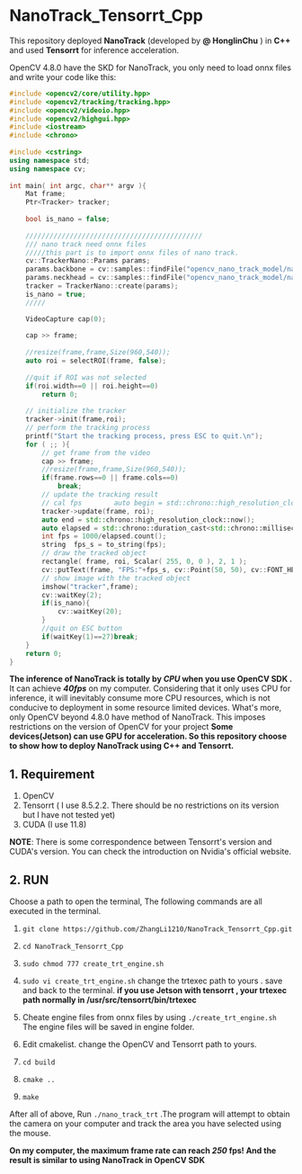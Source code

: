 # NanoTrack_Tensorrt_Cpp

This  repository deployed **NanoTrack**  (developed by **@ HonglinChu** ) in **C++** and used **Tensorrt** for inference acceleration.

OpenCV 4.8.0 have the SKD for NanoTrack, you only need to load onnx files and write  your code like this:

```C++
#include <opencv2/core/utility.hpp>  
#include <opencv2/tracking/tracking.hpp>  
#include <opencv2/videoio.hpp>  
#include <opencv2/highgui.hpp>  
#include <iostream>  
#include <chrono>  
  
#include <cstring>  
using namespace std;  
using namespace cv;  
  
int main( int argc, char** argv ){  
    Mat frame;  
    Ptr<Tracker> tracker;  
  
    bool is_nano = false;  
  
    ////////////////////////////////////////////    
    /// nano track need onnx files  
    /////this part is to import onnx files of nano track.    
    cv::TrackerNano::Params params;  
    params.backbone = cv::samples::findFile("opencv_nano_track_model/nano_track/nanotrack_backbone_sim.onnx");  
    params.neckhead = cv::samples::findFile("opencv_nano_track_model/nano_track/nanotrack_head_sim.onnx");  
    tracker = TrackerNano::create(params);  
    is_nano = true;  
    /////  

    VideoCapture cap(0);  
  
    cap >> frame;  
  
    //resize(frame,frame,Size(960,540));  
    auto roi = selectROI(frame, false);  
  
    //quit if ROI was not selected  
    if(roi.width==0 || roi.height==0)  
        return 0;  
  
    // initialize the tracker  
    tracker->init(frame,roi);  
    // perform the tracking process  
    printf("Start the tracking process, press ESC to quit.\n");  
    for ( ;; ){  
        // get frame from the video  
        cap >> frame;  
        //resize(frame,frame,Size(960,540));  
        if(frame.rows==0 || frame.cols==0)  
            break;  
        // update the tracking result  
        // cal fps        auto begin = std::chrono::high_resolution_clock::now();  
        tracker->update(frame, roi);  
        auto end = std::chrono::high_resolution_clock::now();  
        auto elapsed = std::chrono::duration_cast<std::chrono::milliseconds>(end - begin);  
        int fps = 1000/elapsed.count();  
        string  fps_s = to_string(fps);  
        // draw the tracked object  
        rectangle( frame, roi, Scalar( 255, 0, 0 ), 2, 1 );  
        cv::putText(frame, "FPS:"+fps_s, cv::Point(50, 50), cv::FONT_HERSHEY_SIMPLEX, 1.0, cv::Scalar(255, 255, 255), 1, cv::LINE_8, false);  
        // show image with the tracked object  
        imshow("tracker",frame);  
        cv::waitKey(2);  
        if(is_nano){  
            cv::waitKey(20);  
        }  
        //quit on ESC button  
        if(waitKey(1)==27)break;  
    }  
    return 0;  
}
```
**The inference of NanoTrack is totally by *CPU* when you use OpenCV SDK .** It can achieve ***40fps*** on my computer.
Considering that it only uses CPU for inference, it will inevitably consume more CPU resources, which is not conducive to deployment in some resource limited devices.
What's more, only OpenCV beyond 4.8.0 have method of NanoTrack. This imposes restrictions on the version of OpenCV for your project
**Some  devices(Jetson) can use GPU for acceleration. So this repository choose to show how to deploy NanoTrack using C++ and Tensorrt.**

## 1. Requirement
1. OpenCV
2. Tensorrt ( I use 8.5.2.2. There should be no restrictions on its version but I have not  tested yet)
3. CUDA (I use 11.8)

**NOTE**: There is some correspondence between Tensorrt's version and CUDA's version. You can check the introduction on Nvidia's official website.

## 2. RUN
Choose a path to open the terminal, The following commands are all executed in the terminal.  

1. ``git clone https://github.com/ZhangLi1210/NanoTrack_Tensorrt_Cpp.git``
2. ``cd NanoTrack_Tensorrt_Cpp``
3. ``sudo chmod 777 create_trt_engine.sh``

4.  ``sudo vi create_trt_engine.sh`` change the trtexec path to yours . save and back to the terminal. **if you use Jetson with tensorrt , your  trtexec path normally in /usr/src/tensorrt/bin/trtexec**
5. Cheate engine files from onnx files by using ``./create_trt_engine.sh`` The engine files will be saved in engine folder.
6. Edit cmakelist.  change the OpenCV and Tensorrt path to yours.
7. ``cd build``
8. ``cmake ..``
9. ``make``

After all of above,  Run ``./nano_track_trt`` .The program will attempt to obtain the camera on your computer and track the area you have selected using the mouse.

**On my computer, the maximum frame rate can reach *250* fps! And the result is similar to using NanoTrack in OpenCV SDK**
